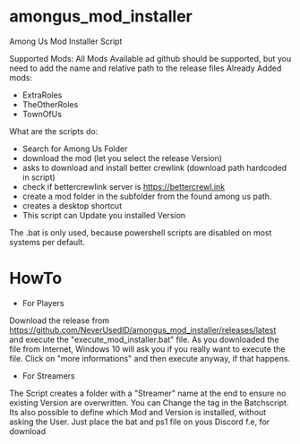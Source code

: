 # amongus_mod_installer
Among Us Mod Installer Script

Supported Mods:
All Mods Available ad github should be supported, but you need to add the name and relative path to the release files
Already Added mods:
- ExtraRoles
- TheOtherRoles
- TownOfUs


What are the scripts do:
- Search for Among Us Folder
- download the mod (let you select the release Version)
- asks to download and install better crewlink (download path hardcoded in script)
- check if bettercrewlink server is https://bettercrewl.ink
- create a mod folder in the subfolder from the found among us path.
- creates a desktop shortcut
- This script can Update you installed Version

The .bat is only used, because powershell scripts are disabled on most systems per default.


# HowTo
- For Players
 
Download the release from https://github.com/NeverUsedID/amongus_mod_installer/releases/latest and execute the "execute_mod_installer.bat" file. As you downloaded the file from Internet, Windows 10 will ask you if you really want to execute the file. Click on "more informations" and then execute anyway, if that happens.

- For Streamers
 
The Script creates a folder with a "Streamer" name at the end to ensure no existing Version are overwritten. You can Change the tag in the Batchscript.
Its also possible to define which Mod and Version is installed, without asking the User. Just place the bat and ps1 file on yous Discord f.e, for download
